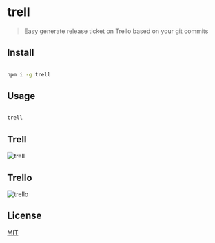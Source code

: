 # trell

> Easy generate release ticket on Trello based on your git commits

## Install

```bash

npm i -g trell

```

## Usage
  
```bash

trell

```

## Trell

![trell](https://api.monosnap.com/file/download?id=FAcUybSLLjdYyQpkcQJ4qiOPXEjJEE)

## Trello

![trello](https://api.monosnap.com/file/download?id=qHHGgS6kRrrztwUoeX8cc1nzHrNHO0)

## License

[MIT](http://vjpr.mit-license.org)